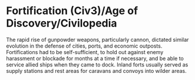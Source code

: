 # Fortification (Civ3)/Age of Discovery/Civilopedia

The rapid rise of gunpowder weapons, particularly cannon, dictated similar evolution in the defense of cities, ports, and economic outposts. Fortifications had to be self-sufficient, to hold out against enemy harassment or blockade for months at a time if necessary, and be able to service allied ships when they came to dock. Inland forts usually served as supply stations and rest areas for caravans and convoys into wilder areas.